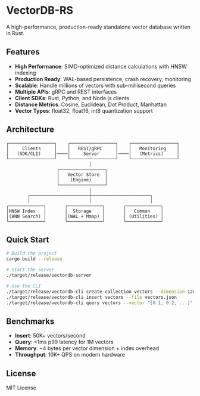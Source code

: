 # VectorDB-RS

A high-performance, production-ready standalone vector database written in Rust.

## Features

- **High Performance**: SIMD-optimized distance calculations with HNSW indexing
- **Production Ready**: WAL-based persistence, crash recovery, monitoring
- **Scalable**: Handle millions of vectors with sub-millisecond queries
- **Multiple APIs**: gRPC and REST interfaces
- **Client SDKs**: Rust, Python, and Node.js clients
- **Distance Metrics**: Cosine, Euclidean, Dot Product, Manhattan
- **Vector Types**: float32, float16, int8 quantization support

## Architecture

```
┌─────────────────┐    ┌─────────────────┐    ┌─────────────────┐
│     Clients     │    │   REST/gRPC     │    │   Monitoring    │
│   (SDK/CLI)     │────│     Server      │────│   (Metrics)     │
└─────────────────┘    └─────────────────┘    └─────────────────┘
                               │
                   ┌─────────────────┐
                   │   Vector Store  │
                   │    (Engine)     │
                   └─────────────────┘
                               │
        ┌──────────────────────┼──────────────────────┐
        │                      │                      │
┌─────────────┐       ┌─────────────┐       ┌─────────────┐
│HNSW Index   │       │  Storage    │       │   Common    │
│(ANN Search) │       │(WAL + Mmap) │       │ (Utilities) │
└─────────────┘       └─────────────┘       └─────────────┘
```

## Quick Start

```bash
# Build the project
cargo build --release

# Start the server
./target/release/vectordb-server

# Use the CLI
./target/release/vectordb-cli create-collection vectors --dimension 128
./target/release/vectordb-cli insert vectors --file vectors.json
./target/release/vectordb-cli query vectors --vector "[0.1, 0.2, ...]" --limit 10
```

## Benchmarks

- **Insert**: 50K+ vectors/second
- **Query**: <1ms p99 latency for 1M vectors
- **Memory**: ~4 bytes per vector dimension + index overhead
- **Throughput**: 10K+ QPS on modern hardware

## License

MIT License
